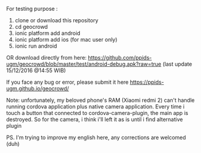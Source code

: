 For testing purpose :
  1. clone or download this repository
  2. cd geocrowd
  3. ionic platform add android
  4. ionic platform add ios (for mac user only)
  5. ionic run android

OR download directly from here:
https://github.com/ppids-ugm/geocrowd/blob/master/test/android-debug.apk?raw=true (last update 15/12/2016 @14:55 WIB)

If you face any bug or error, please submit it here
https://ppids-ugm.github.io/geocrowd/

Note:
unfortunately, my beloved phone's RAM (Xiaomi redmi 2) can't handle running cordova application plus native camera application. Every time i touch a button that connected to cordova-camera-plugin, the main app is destroyed. So for the camera, i think i'll left it as is until i find alternative plugin

PS. I'm trying to improve my english here, any corrections are welcomed (duh)
